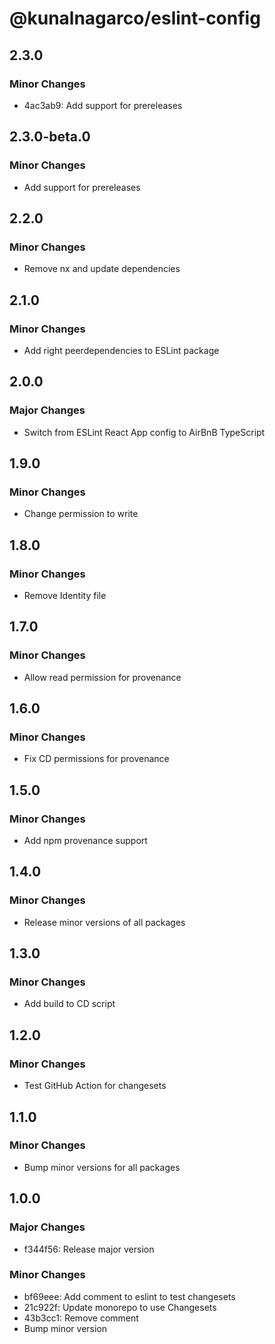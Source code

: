 # @kunalnagarco/eslint-config

## 2.3.0

### Minor Changes

- 4ac3ab9: Add support for prereleases

## 2.3.0-beta.0

### Minor Changes

- Add support for prereleases

## 2.2.0

### Minor Changes

- Remove nx and update dependencies

## 2.1.0

### Minor Changes

- Add right peerdependencies to ESLint package

## 2.0.0

### Major Changes

- Switch from ESLint React App config to AirBnB TypeScript

## 1.9.0

### Minor Changes

- Change permission to write

## 1.8.0

### Minor Changes

- Remove Identity file

## 1.7.0

### Minor Changes

- Allow read permission for provenance

## 1.6.0

### Minor Changes

- Fix CD permissions for provenance

## 1.5.0

### Minor Changes

- Add npm provenance support

## 1.4.0

### Minor Changes

- Release minor versions of all packages

## 1.3.0

### Minor Changes

- Add build to CD script

## 1.2.0

### Minor Changes

- Test GitHub Action for changesets

## 1.1.0

### Minor Changes

- Bump minor versions for all packages

## 1.0.0

### Major Changes

- f344f56: Release major version

### Minor Changes

- bf69eee: Add comment to eslint to test changesets
- 21c922f: Update monorepo to use Changesets
- 43b3cc1: Remove comment
- Bump minor version
